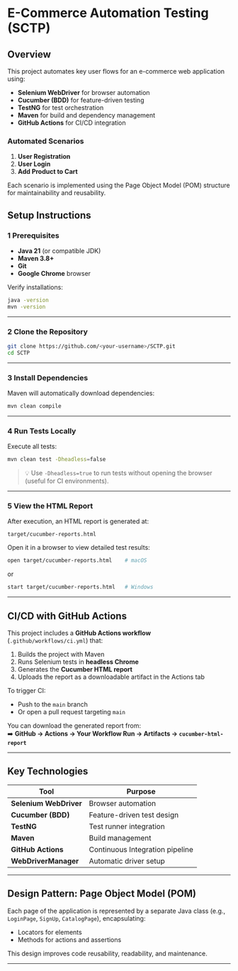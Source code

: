 # E-Commerce Automation Testing (SCTP)

## Overview

This project automates key user flows for an e-commerce web application using:
- **Selenium WebDriver** for browser automation  
- **Cucumber (BDD)** for feature-driven testing  
- **TestNG** for test orchestration  
- **Maven** for build and dependency management  
- **GitHub Actions** for CI/CD integration  

### Automated Scenarios
1. **User Registration**  
2. **User Login**  
3. **Add Product to Cart**

Each scenario is implemented using the Page Object Model (POM) structure for maintainability and reusability.



##  Setup Instructions

### 1 Prerequisites
- **Java 21** (or compatible JDK)
- **Maven 3.8+**
- **Git**
- **Google Chrome** browser

Verify installations:
```bash
java -version
mvn -version
```

---

### 2 Clone the Repository

```bash
git clone https://github.com/<your-username>/SCTP.git
cd SCTP
```

---

### 3 Install Dependencies

Maven will automatically download dependencies:
```bash
mvn clean compile
```

---

### 4 Run Tests Locally

Execute all tests:
```bash
mvn clean test -Dheadless=false
```

> 💡 Use `-Dheadless=true` to run tests without opening the browser (useful for CI environments).

---

### 5 View the HTML Report

After execution, an HTML report is generated at:

```
target/cucumber-reports.html
```

Open it in a browser to view detailed test results:
```bash
open target/cucumber-reports.html    # macOS
```
or  
```bash
start target/cucumber-reports.html   # Windows
```

---

##  CI/CD with GitHub Actions

This project includes a **GitHub Actions workflow** (`.github/workflows/ci.yml`) that:
1. Builds the project with Maven  
2. Runs Selenium tests in **headless Chrome**  
3. Generates the **Cucumber HTML report**  
4. Uploads the report as a downloadable artifact in the Actions tab  

To trigger CI:
- Push to the `main` branch  
- Or open a pull request targeting `main`

You can download the generated report from:  
➡️ **GitHub → Actions → Your Workflow Run → Artifacts → `cucumber-html-report`**

---

## Key Technologies

| Tool | Purpose |
|------|----------|
| **Selenium WebDriver** | Browser automation |
| **Cucumber (BDD)** | Feature-driven test design |
| **TestNG** | Test runner integration |
| **Maven** | Build management |
| **GitHub Actions** | Continuous Integration pipeline |
| **WebDriverManager** | Automatic driver setup |

---

##  Design Pattern: Page Object Model (POM)

Each page of the application is represented by a separate Java class (e.g., `LoginPage`, `SignUp`, `CatalogPage`), encapsulating:
- Locators for elements  
- Methods for actions and assertions  

This design improves code reusability, readability, and maintenance.

---


